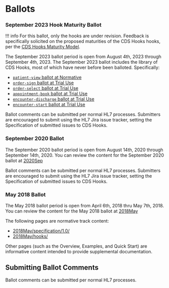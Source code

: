 # Ballots

### September 2023 Hook Maturity Ballot

!!! info
	For this ballot, only the hooks are under revision. Feedback is specifically solicited on the proposed maturities of the CDS Hooks hooks, per the [CDS Hooks Maturity Model](http://cds-hooks.hl7.org/2.0/#hook-maturity-model). 


The September 2023 ballot period is open from August 4th, 2023 through September 4th, 2023. The September 2023 ballot includes the library of CDS Hooks, most of which have never before been balloted. Specifically:

* [`patient-view` ballot at Normative](/hooks/patient-view/2023SeptNormativeBallot/patient-view/)
* [`order-sign` ballot at Trial Use](/hooks/order-sign/2023SeptSTU1Ballot/order-sign/)
* [`order-select` ballot at Trial Use](/hooks/order-select/2023SeptSTU1Ballot/order-select/)
* [`appointment-book` ballot at Trial Use](/hooks/appointment-book/2023SeptSTU1Ballot/appointment-book/)
* [`encounter-discharge` ballot at Trial Use](/hooks/encounter-discharge/2023SeptSTU1Ballot/encounter-discharge/)
* [`encounter-start` ballot at Trial Use](/hooks/encounter-start/2023SeptSTU1Ballot/encounter-start/)

Ballot comments can be submitted per normal HL7 processes. Submitters are encouraged to submit using the HL7 Jira issue tracker, setting the Specification of submitted issues to CDS Hooks.


### September 2020 Ballot

The September 2020 ballot period is open from August 14th, 2020 through September 14th, 2020. You can review the content for the September 2020 ballot at [2020Sep](https://cds-hooks.hl7.org/ballots/2020Sep)

Ballot comments can be submitted per normal HL7 processes. Submitters are encouraged to submit using the HL7 Jira issue tracker, setting the Specification of submitted issues to CDS Hooks.

### May 2018 Ballot

The May 2018 ballot period is open from April 6th, 2018 thru May 7th, 2018. You can review the content for the May 2018 ballot at [2018May](https://cds-hooks.hl7.org/ballots/2018May)

The following pages are normative track content:

- [2018May/specification/1.0/](https://cds-hooks.hl7.org/ballots/2018May/specification/1.0/)
- [2018May/hooks/](https://cds-hooks.hl7.org/ballots/2018May/hooks/)

Other pages (such as the Overview, Examples, and Quick Start) are informative content intended to provide supplemental documentation.

## Submitting Ballot Comments

Ballot comments can be submitted per normal HL7 processes.



